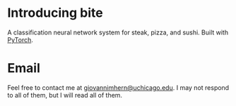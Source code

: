 # Introducing bite 
A classification neural network system for steak, pizza, and sushi. Built with [PyTorch](https://pytorch.org). 

# Email 
Feel free to contact me at giovannimhern@uchicago.edu. I may not respond to all of them, but I will read all of them. 